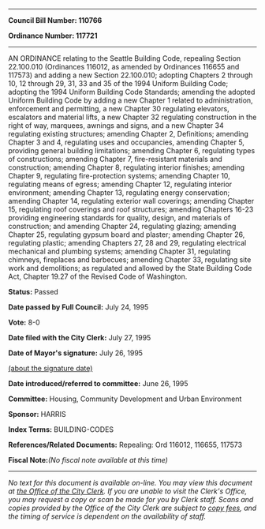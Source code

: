 

********

**Council Bill Number: 110766**
   
**Ordinance Number: 117721**
********

 AN ORDINANCE relating to the Seattle Building Code, repealing Section 22.100.010 (Ordinances 116012, as amended by Ordinances 116655 and 117573) and adding a new Section 22.100.010; adopting Chapters 2 through 10, 12 through 29, 31, 33 and 35 of the 1994 Uniform Building Code; adopting the 1994 Uniform Building Code Standards; amending the adopted Uniform Building Code by adding a new Chapter 1 related to administration, enforcement and permitting, a new Chapter 30 regulating elevators, escalators and material lifts, a new Chapter 32 regulating construction in the right of way, marquees, awnings and signs, and a new Chapter 34 regulating existing structures; amending Chapter 2, Definitions; amending Chapter 3 and 4, regulating uses and occupancies, amending Chapter 5, providing general building limitations; amending Chapter 6, regulating types of constructions; amending Chapter 7, fire-resistant materials and construction; amending Chapter 8, regulating interior finishes; amending Chapter 9, regulating fire-protection systems; amending Chapter 10, regulating means of egress; amending Chapter 12, regulating interior environment; amending Chapter 13, regulating energy conservation; amending Chapter 14, regulating exterior wall coverings; amending Chapter 15, regulating roof coverings and roof structures; amending Chapters 16-23 providing engineering standards for quality, design, and materials of construction; and amending Chapter 24, regulating glazing; amending Chapter 25, regulating gypsum board and plaster; amending Chapter 26, regulating plastic; amending Chapters 27, 28 and 29, regulating electrical mechanical and plumbing systems; amending Chapter 31, regulating chimneys, fireplaces and barbecues; amending Chapter 33, regulating site work and demolitions; as regulated and allowed by the State Building Code Act, Chapter 19.27 of the Revised Code of Washington.

**Status:** Passed
   
**Date passed by Full Council:** July 24, 1995
   
**Vote:** 8-0
   
**Date filed with the City Clerk:** July 27, 1995
   
**Date of Mayor's signature:** July 26, 1995
   
[(about the signature date)](/~public/approvaldate.htm)
   
   
   
**Date introduced/referred to committee:** June 26, 1995
   
**Committee:** Housing, Community Development and Urban Environment
   
**Sponsor:** HARRIS
   
   
**Index Terms:** BUILDING-CODES

**References/Related Documents:** Repealing: Ord 116012, 116655, 117573

**Fiscal Note:**_(No fiscal note available at this time)_
********

_No text for this document is available on-line. You may view this document at [the Office of the City Clerk](http://www.seattle.gov/leg/clerk/contactUs.htm). If you are unable to visit the Clerk's Office, you may request a copy or scan be made for you by Clerk staff. Scans and copies provided by the Office of the City Clerk are subject to [copy fees](http://clerk.seattle.gov/~public/clerkfees.htm), and the timing of service is dependent on the availability of staff._

